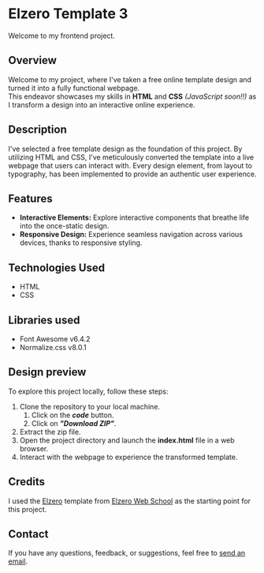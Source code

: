 # Elzero Template 3

Welcome to my frontend project.


## Overview

Welcome to my project, where I've taken a free online template design and turned it into a fully functional webpage. <br>
This endeavor showcases my skills in **HTML** and **CSS** *(JavaScript soon!!)* as I transform a design into an interactive online experience.


## Description

I've selected a free template design as the foundation of this project. By utilizing HTML and CSS, I've meticulously converted the template into a live webpage that users can interact with. Every design element, from layout to typography, has been implemented to provide an authentic user experience.


## Features

- **Interactive Elements:** Explore interactive components that breathe life into the once-static design.
- **Responsive Design:** Experience seamless navigation across various devices, thanks to responsive styling.


## Technologies Used

- HTML
- CSS


## Libraries used

- Font Awesome v6.4.2
- Normalize.css v8.0.1


## Design preview

To explore this project locally, follow these steps:

1. Clone the repository to your local machine.
	1. Click on the ***code*** button.
	2. Click on ***"Download ZIP"***.
2. Extract the zip file.
3. Open the project directory and launch the **index.html** file in a web browser.
4. Interact with the webpage to experience the transformed template.


## Credits

I used the [Elzero](https://elzerowebschool.github.io/HTML_And_CSS_Template_Three/) template from [Elzero Web School](https://elzero.org/) as the starting point for this project.


## Contact

If you have any questions, feedback, or suggestions, feel free to [send an email](mailto:karimelkhanoufi22@gmail.com).
